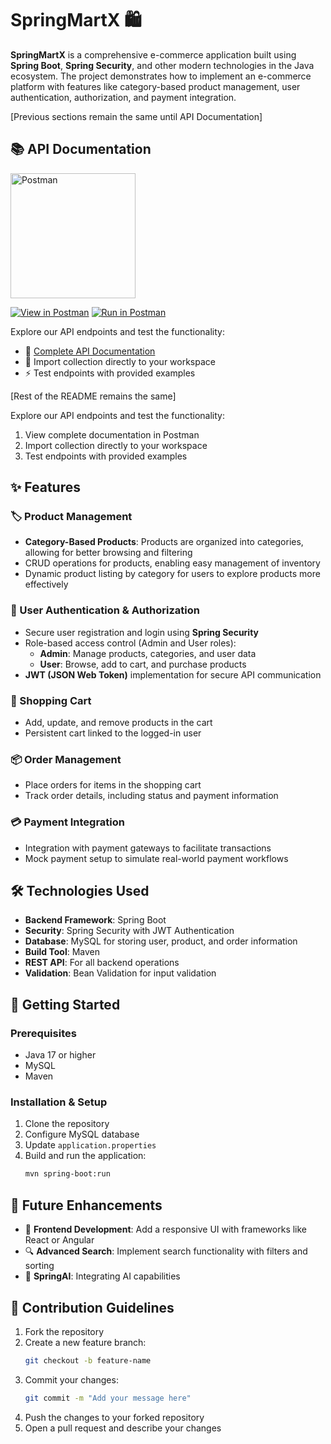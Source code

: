 # SpringMartX 🛍️

**SpringMartX** is a comprehensive e-commerce application built using **Spring Boot**, **Spring Security**, and other modern technologies in the Java ecosystem. The project demonstrates how to implement an e-commerce platform with features like category-based product management, user authentication, authorization, and payment integration. 

[Previous sections remain the same until API Documentation]

## 📚 API Documentation

<img src="https://www.postman.com/_ar-assets/images/postman-logo-horizontal-orange.svg" alt="Postman" width="200"/>

[![View in Postman](https://img.shields.io/badge/View%20Documentation-Postman-orange)](https://documenter.getpostman.com/view/33652413/2sAYX3sPPt) [![Run in Postman](https://run.pstmn.io/button.svg)](https://documenter.getpostman.com/view/33652413/2sAYX3sPPt)

Explore our API endpoints and test the functionality:
- 📖 [Complete API Documentation](https://documenter.getpostman.com/view/33652413/2sAYX3sPPt)
- 🔄 Import collection directly to your workspace
- ⚡ Test endpoints with provided examples

[Rest of the README remains the same]

Explore our API endpoints and test the functionality:
1. View complete documentation in Postman
2. Import collection directly to your workspace
3. Test endpoints with provided examples

## ✨ Features

### 🏷️ Product Management
- **Category-Based Products**: Products are organized into categories, allowing for better browsing and filtering
- CRUD operations for products, enabling easy management of inventory
- Dynamic product listing by category for users to explore products more effectively

### 🔐 User Authentication & Authorization
- Secure user registration and login using **Spring Security**
- Role-based access control (Admin and User roles):
  - **Admin**: Manage products, categories, and user data
  - **User**: Browse, add to cart, and purchase products
- **JWT (JSON Web Token)** implementation for secure API communication

### 🛒 Shopping Cart
- Add, update, and remove products in the cart
- Persistent cart linked to the logged-in user

### 📦 Order Management
- Place orders for items in the shopping cart
- Track order details, including status and payment information

### 💳 Payment Integration
- Integration with payment gateways to facilitate transactions
- Mock payment setup to simulate real-world payment workflows

## 🛠️ Technologies Used
- **Backend Framework**: Spring Boot
- **Security**: Spring Security with JWT Authentication
- **Database**: MySQL for storing user, product, and order information
- **Build Tool**: Maven
- **REST API**: For all backend operations
- **Validation**: Bean Validation for input validation

## 🚀 Getting Started

### Prerequisites
- Java 17 or higher
- MySQL
- Maven

### Installation & Setup
1. Clone the repository
2. Configure MySQL database
3. Update `application.properties`
4. Build and run the application:
   ```bash
   mvn spring-boot:run
   ```


## 🔮 Future Enhancements
- 🎨 **Frontend Development**: Add a responsive UI with frameworks like React or Angular
- 🔍 **Advanced Search**: Implement search functionality with filters and sorting
- 🤖 **SpringAI**: Integrating AI capabilities

## 🤝 Contribution Guidelines
1. Fork the repository
2. Create a new feature branch:
   ```bash
   git checkout -b feature-name
   ```
3. Commit your changes:
   ```bash
   git commit -m "Add your message here"
   ```
4. Push the changes to your forked repository
5. Open a pull request and describe your changes



